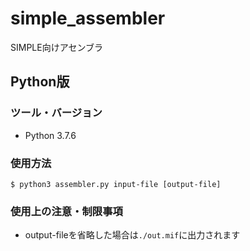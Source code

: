 # simple_assembler
SIMPLE向けアセンブラ

## Python版
### ツール・バージョン
- Python 3.7.6
### 使用方法
``
$ python3 assembler.py input-file [output-file]
``
### 使用上の注意・制限事項
- output-fileを省略した場合は`./out.mif`に出力されます

